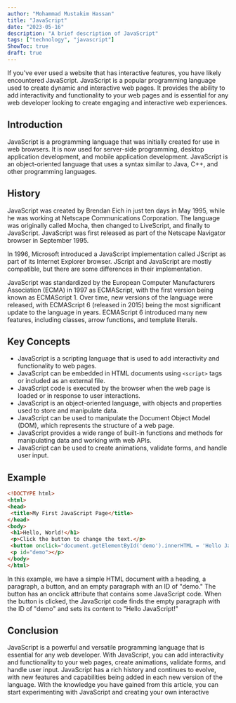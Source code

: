 ```yaml
---
author: "Mohammad Mustakim Hassan"
title: "JavaScript"
date: "2023-05-16"
description: "A brief description of JavaScript"
tags: ["technology", "javascript"]
ShowToc: true
draft: true
---
```

If you've ever used a website that has interactive features, you have likely encountered JavaScript. JavaScript is a popular programming language used to create dynamic and interactive web pages. It provides the ability to add interactivity and functionality to your web pages and is essential for any web developer looking to create engaging and interactive web experiences.

## Introduction

JavaScript is a programming language that was initially created for use in web browsers. It is now used for server-side programming, desktop application development, and mobile application development. JavaScript is an object-oriented language that uses a syntax similar to Java, C++, and other programming languages.

## History

JavaScript was created by Brendan Eich in just ten days in May 1995, while he was working at Netscape Communications Corporation. The language was originally called Mocha, then changed to LiveScript, and finally to JavaScript. JavaScript was first released as part of the Netscape Navigator browser in September 1995.

In 1996, Microsoft introduced a JavaScript implementation called JScript as part of its Internet Explorer browser. JScript and JavaScript are mostly compatible, but there are some differences in their implementation.

JavaScript was standardized by the European Computer Manufacturers Association (ECMA) in 1997 as ECMAScript, with the first version being known as ECMAScript 1. Over time, new versions of the language were released, with ECMAScript 6 (released in 2015) being the most significant update to the language in years. ECMAScript 6 introduced many new features, including classes, arrow functions, and template literals.

## Key Concepts

- JavaScript is a scripting language that is used to add interactivity and functionality to web pages.
- JavaScript can be embedded in HTML documents using `<script>` tags or included as an external file.
- JavaScript code is executed by the browser when the web page is loaded or in response to user interactions.
- JavaScript is an object-oriented language, with objects and properties used to store and manipulate data.
- JavaScript can be used to manipulate the Document Object Model (DOM), which represents the structure of a web page.
- JavaScript provides a wide range of built-in functions and methods for manipulating data and working with web APIs.
- JavaScript can be used to create animations, validate forms, and handle user input.

## Example

```html
<!DOCTYPE html>
<html>
<head>
 <title>My First JavaScript Page</title>
</head>
<body>
 <h1>Hello, World!</h1>
 <p>Click the button to change the text.</p>
 <button onclick="document.getElementById('demo').innerHTML = 'Hello JavaScript!'">Click me</button>
 <p id="demo"></p>
</body>
</html>
```

In this example, we have a simple HTML document with a heading, a paragraph, a button, and an empty paragraph with an ID of "demo." The button has an onclick attribute that contains some JavaScript code. When the button is clicked, the JavaScript code finds the empty paragraph with the ID of "demo" and sets its content to "Hello JavaScript!"

## Conclusion

JavaScript is a powerful and versatile programming language that is essential for any web developer. With JavaScript, you can add interactivity and functionality to your web pages, create animations, validate forms, and handle user input. JavaScript has a rich history and continues to evolve, with new features and capabilities being added in each new version of the language. With the knowledge you have gained from this article, you can start experimenting with JavaScript and creating your own interactive
